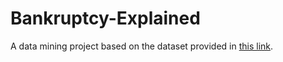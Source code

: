 # Bankruptcy-Explained
A data mining project based on the dataset provided in [this link](https://archive.ics.uci.edu/ml/datasets/Polish+companies+bankruptcy+data).